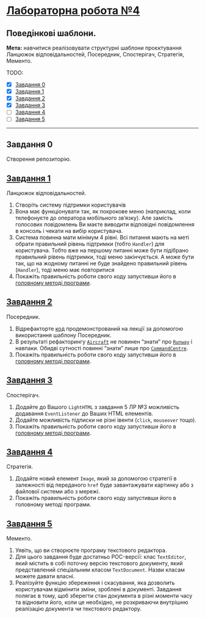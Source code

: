 # [Лабораторна робота №4](https://learn.ztu.edu.ua/mod/assign/view.php?id=201667)

## Поведінкові шаблони.

**Мета:** навчитися реалізовувати структурні шаблони
проєктування Ланцюжок відповідальностей, Посередник,
Спостерігач, Стратегія, Мементо.

TODO:
- [x] [Завдання 0](#user-content-завдання-0)
- [x] [Завдання 1](#user-content-завдання-1)
- [x] [Завдання 2](#user-content-завдання-2)
- [x] [Завдання 3](#user-content-завдання-3)
- [ ] [Завдання 4](#user-content-завдання-4)
- [ ] [Завдання 5](#user-content-завдання-5)

---

## Завдання 0

Створення репозиторію.

## [Завдання 1](ChainOfResponsibilityLibrary)

Ланцюжок відповідальностей.

1. Створіть систему підтримки користувачів
2. Вона має функціонувати так, як покрокове меню (наприклад,
   коли телефонуєте до оператора мобільного зв’язку). Але замість
   голосових повідомлень Ви маєте виводити відповідні
   повідомлення в консоль і чекати на вибір користувача.
3. Система повинна мати мінімум 4 рівні. Всі питання мають на
   меті обрати правильний рівень підтримки (тобто `Handler`) для
   користувача. Тобто вже на першому питанні може бути підібрано
   правильний рівень підтримки, тоді меню закінчується. А може бути
   так, що на жодному питанні не буде знайдено правильний рівень
   (`Handler`), тоді меню має повторитися
4. Покажіть правильність роботи свого коду запустивши його в
   [головному методі програми](ConsoleApp/Program.cs#L38).

## [Завдання 2](MediatorLibrary)

Посередник.

1. Відрефакторте [код](https://github.com/fantkolja/design-patterns-samples/tree/master/csharp/src/patterns/Mediator/AirTrafficControl)
   продемонстрований на лекції за допомогою використання шаблону Посередник.
2. В результаті рефакторингу [`Aircraft`](MediatorLibrary/Aircraft.cs) не повинен “знати” про
   [`Runway`](MediatorLibrary/Runway.cs) і навпаки. Обидві сутності повинні “знати” лише про
   [`CommandCentre`](MediatorLibrary/CommandCentre.cs).
3. Покажіть правильність роботи свого коду запустивши його в
   [головному методі програми](ConsoleApp/Program.cs#L50).

## [Завдання 3](ObserverLibrary)

Спостерігач.

1. Додайте до Вашого `LightHTML` з завдання 5 ЛР №3
   можливість додавання `EventListener` до Ваших HTML елементів.
2. Додайте можливість підписки не різні івенти (`click`,
   `mouseover` тощо).
3. Покажіть правильність роботи свого коду запустивши його в
   [головному методі програми](ConsoleApp/Program.cs#L75).

## [Завдання 4](StrategyLibrary)

Стратегія.

1. Додайте новий елемент `Image`, який за допомогою стратегії
   в залежності від переданого `href` буде завантажувати картинку
   або з файлової системи або з мережі.
2. Покажіть правильність роботи свого коду запустивши його в
   головному методі програми.

## [Завдання 5](MementoLibrary)

Мементо.

1. Уявіть, що ви створюєте програму текстового редактора.
2. Для цього завдання буде достатньо POC-версії: клас
   `TextEditor`, який містить в собі поточну версію текстового
   документу, який представлений спеціальним класом
   `TextDocument`. Назви класам можете давати власні.
3. Реалізуйте функцію збереження і скасування, яка дозволить
   користувачам відмінити зміни, зроблені в документі. Завдання
   полягає в тому, щоб зберегти стан документа в різні моменти часу
   та відновити його, коли це необхідно, не розкриваючи внутрішню
   реалізацію документа чи текстового редактору.
